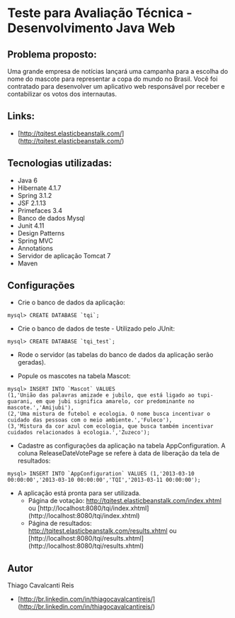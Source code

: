 Teste para Avaliação Técnica - Desenvolvimento Java Web
======

## Problema proposto:
Uma grande empresa de notícias lançará uma campanha para a escolha do nome do mascote para representar a copa do mundo no Brasil. Você foi contratado para desenvolver um aplicativo web responsável por receber e contabilizar os votos dos internautas.

## Links:

+ [http://tqitest.elasticbeanstalk.com/] (http://tqitest.elasticbeanstalk.com/)

## Tecnologias utilizadas:

- Java 6
- Hibernate 4.1.7
- Spring 3.1.2
- JSF 2.1.13
- Primefaces 3.4
- Banco de dados Mysql
- Junit 4.11
- Design Patterns
- Spring MVC
- Annotations
- Servidor de aplicação Tomcat 7
- Maven

## Configurações

* Crie o banco de dados da aplicação:
 
```
mysql> CREATE DATABASE `tqi`;
```

* Crie o banco de dados de teste - Utilizado pelo JUnit:

```
mysql> CREATE DATABASE `tqi_test`;
```

* Rode o servidor (as tabelas do banco de dados da aplicação serão geradas).

* Popule os mascotes na tabela Mascot:

```
mysql> INSERT INTO `Mascot` VALUES 
(1,'União das palavras amizade e jubilo, que está ligado ao tupi-guarani, em que jubi significa amarelo, cor predominante no mascote.','Amijubi'),
(2,'Uma mistura de futebol e ecologia. O nome busca incentivar o cuidado das pessoas com o meio ambiente.','Fuleco'),
(3,'Mistura da cor azul com ecologia, que busca também incentivar cuidados relacionados à ecologia.','Zuzeco');
```

* Cadastre as configurações da aplicação na tabela AppConfiguration. A coluna ReleaseDateVotePage se refere à data de liberação da tela de resultados:

```
mysql> INSERT INTO `AppConfiguration` VALUES (1,'2013-03-10 00:00:00','2013-03-10 00:00:00','TQI','2013-03-11 00:00:00');
```

* A aplicação está pronta para ser utilizada.
  - Página de votação: http://tqitest.elasticbeanstalk.com/index.xhtml ou [http://localhost:8080/tqi/index.xhtml] (http://localhost:8080/tqi/index.xhtml)
  - Página de resultados: http://tqitest.elasticbeanstalk.com/results.xhtml ou [http://localhost:8080/tqi/results.xhtml] (http://localhost:8080/tqi/results.xhtml)


## Autor

Thiago Cavalcanti Reis

+ [http://br.linkedin.com/in/thiagocavalcantireis/] (http://br.linkedin.com/in/thiagocavalcantireis/)
